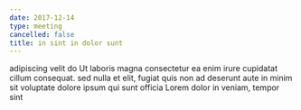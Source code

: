 ```yaml
---
date: 2017-12-14
type: meeting
cancelled: false
title: in sint in dolor sunt
---
```

adipiscing velit do Ut laboris magna consectetur ea enim irure cupidatat cillum consequat. sed nulla et elit, fugiat quis non ad deserunt aute in minim sit voluptate dolore ipsum qui sunt officia Lorem dolor in veniam, tempor sint